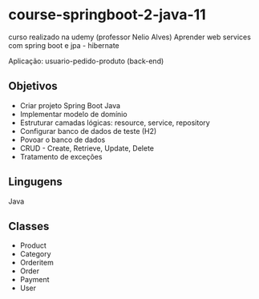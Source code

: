 # course-springboot-2-java-11
curso realizado na udemy (professor Nelio Alves) 
Aprender web services com spring boot e jpa - hibernate

Aplicação: usuario-pedido-produto (back-end)

## Objetivos
- Criar projeto Spring Boot Java
- Implementar modelo de domínio
- Estruturar camadas lógicas: resource, service, repository
- Configurar banco de dados de teste (H2)
- Povoar o banco de dados
- CRUD - Create, Retrieve, Update, Delete
- Tratamento de exceções

## Lingugens
Java

## Classes
- Product
- Category
- Orderitem
- Order
- Payment
- User
